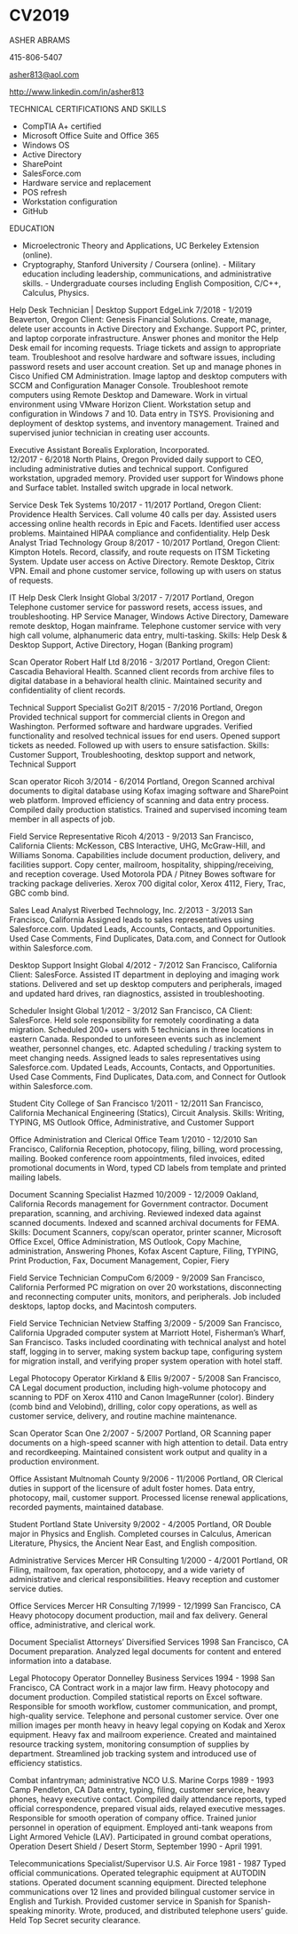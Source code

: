 # CV2019

ASHER ABRAMS

415-806-5407

asher813@aol.com

http://www.linkedin.com/in/asher813



TECHNICAL CERTIFICATIONS AND SKILLS

- CompTIA A+ certified
- Microsoft Office Suite and Office 365
- Windows OS
- Active Directory
- SharePoint
- SalesForce.com
- Hardware service and replacement
- POS refresh
- Workstation configuration
- GitHub

EDUCATION

- Microelectronic Theory and Applications, UC Berkeley Extension (online).
- Cryptography, Stanford University / Coursera (online). - Military education including leadership, communications, and administrative skills. - Undergraduate courses including English Composition, C/C++, Calculus, Physics.


Help Desk Technician | Desktop Support
EdgeLink
7/2018 - 1/2019
Beaverton, Oregon
Client:  Genesis Financial Solutions.  Create, manage, delete user accounts in Active Directory and Exchange.  Support PC, printer, and laptop corporate infrastructure.  Answer phones and monitor the Help Desk email for incoming requests. Triage tickets and assign to appropriate team.  Troubleshoot and resolve hardware and software issues, including password resets and user account creation.  Set up and manage phones in Cisco Unified CM Administration.  Image laptop and desktop computers with SCCM and Configuration Manager Console.  Troubleshoot remote computers using Remote Desktop and Dameware.  Work in virtual environment using VMware Horizon Client.  Workstation setup and configuration in Windows 7 and 10.  Data entry in TSYS.  Provisioning and deployment of desktop systems, and inventory management.  Trained and supervised junior technician in creating user accounts.


Executive Assistant
Borealis Exploration, Incorporated.  
12/2017 - 6/2018
North Plains, Oregon
Provided daily support to CEO, including administrative duties and technical support.  Configured workstation, upgraded memory.  Provided user support for Windows phone and Surface tablet.  Installed switch upgrade in local network.  

Service Desk
Tek Systems
10/2017 - 11/2017
Portland, Oregon
Client:  Providence Health Services.   Call volume 40 calls per day.  Assisted users accessing online health records in Epic and Facets.  Identified user access problems.  Maintained HIPAA compliance and confidentiality.
 Help Desk Analyst
Triad Technology Group
8/2017 - 10/2017
Portland, Oregon
Client: Kimpton Hotels. Record, classify, and route requests on ITSM Ticketing System. Update user access on Active Directory. Remote Desktop, Citrix VPN. Email and phone customer service, following up with users on status of requests.

IT Help Desk Clerk
Insight Global
3/2017 - 7/2017
Portland, Oregon
Telephone customer service for password resets, access issues, and troubleshooting. HP Service Manager, Windows Active Directory, Dameware remote desktop, Hogan mainframe. Telephone customer service with very high call volume, alphanumeric data entry, multi-tasking.
Skills: Help Desk & Desktop Support, Active Directory, Hogan (Banking program)

Scan Operator
Robert Half Ltd
8/2016 - 3/2017
Portland, Oregon
Client:  Cascadia Behavioral Health.  Scanned client records from archive files to digital database in a behavioral health clinic. Maintained security and confidentiality of client records.

Technical Support Specialist
Go2IT
8/2015 - 7/2016
Portland, Oregon
Provided technical support for commercial clients in Oregon and Washington. Performed software and hardware upgrades. Verified functionality and resolved technical issues for end users. Opened support tickets as needed. Followed up with users to ensure satisfaction.
Skills: Customer Support, Troubleshooting, desktop support and network, Technical Support

Scan operator
Ricoh
3/2014 - 6/2014
Portland, Oregon
Scanned archival documents to digital database using Kofax imaging software and SharePoint web platform. Improved efficiency of scanning and data entry process. Compiled daily production statistics. Trained and supervised incoming team member in all aspects of job.

Field Service Representative
Ricoh
4/2013 - 9/2013
San Francisco, California
Clients:  McKesson, CBS Interactive, UHG, McGraw-Hill, and Williams Sonoma. Capabilities include document production, delivery, and facilities support. Copy center, mailroom, hospitality, shipping/receiving, and reception coverage. Used Motorola PDA / Pitney Bowes software for tracking package deliveries. Xerox 700 digital color, Xerox 4112, Fiery, Trac, GBC comb bind.

Sales Lead Analyst
Riverbed Technology, Inc.
2/2013 - 3/2013
San Francisco, California
Assigned leads to sales representatives using Salesforce.com. Updated Leads, Accounts, Contacts, and Opportunities. Used Case Comments, Find Duplicates, Data.com, and Connect for Outlook within Salesforce.com.

Desktop Support
Insight Global
4/2012 - 7/2012 
San Francisco, California
Client:  SalesForce.  Assisted IT department in deploying and imaging work stations. Delivered and set up desktop computers and peripherals, imaged and updated hard drives, ran diagnostics, assisted in troubleshooting.

Scheduler
Insight Global
1/2012 - 3/2012 
San Francisco, CA
Client:  SalesForce.  Held sole responsibility for remotely coordinating a data migration. Scheduled 200+ users with 5 technicians in three locations in eastern Canada. Responded to unforeseen events such as inclement weather, personnel changes, etc. Adapted scheduling / tracking system to meet changing needs. Assigned leads to sales representatives using Salesforce.com. Updated Leads, Accounts, Contacts, and Opportunities. Used Case Comments, Find Duplicates, Data.com, and Connect for Outlook within Salesforce.com.

Student
City College of San Francisco
1/2011 - 12/2011 
San Francisco, California
Mechanical Engineering (Statics), Circuit Analysis.
Skills: Writing, TYPING, MS Outlook
Office, Administrative, and Customer Support

Office Administration and Clerical
Office Team
1/2010 - 12/2010 
San Francisco, California
Reception, photocopy, filing, billing, word processing, mailing. Booked conference room appointments, filed invoices, edited promotional documents in Word, typed CD labels from template and printed mailing labels.

Document Scanning Specialist
Hazmed
10/2009 - 12/2009 
Oakland, California
Records management for Government contractor.  Document preparation, scanning, and archiving.  Reviewed indexed data against scanned documents.  Indexed and scanned archival documents for FEMA.
Skills: Document Scanners, copy/scan operator, printer scanner, Microsoft Office Excel, Office Administration, MS Outlook, Copy Machine, administration, Answering Phones, Kofax Ascent Capture, Filing, TYPING, Print Production, Fax, Document Management, Copier, Fiery

Field Service Technician
CompuCom
6/2009 - 9/2009
San Francisco, California
Performed PC migration on over 20 workstations, disconnecting and reconnecting computer units, monitors, and peripherals. Job included desktops, laptop docks, and Macintosh computers.

Field Service Technician
Netview Staffing
3/2009 - 5/2009 
San Francisco, California
Upgraded computer system at Marriott Hotel, Fisherman’s Wharf, San Francisco. Tasks included coordinating with technical analyst and hotel staff, logging in to server, making system backup tape, configuring system for migration install, and verifying proper system operation with hotel staff.

Legal Photocopy Operator
Kirkland & Ellis
9/2007 - 5/2008
San Francisco, CA
Legal document production, including high-volume photocopy and scanning to PDF on Xerox 4110 and Canon ImageRunner (color).  Bindery (comb bind and Velobind), drilling, color copy operations, as well as customer service, delivery, and routine machine maintenance.

Scan Operator
Scan One
2/2007 - 5/2007
Portland, OR
Scanning paper documents on a high-speed scanner with high attention to detail.  Data entry and recordkeeping.  Maintained consistent work output and quality in a production environment.

Office Assistant
Multnomah County
9/2006 - 11/2006
Portland, OR
Clerical duties in support of the licensure of adult foster homes.  Data entry, photocopy, mail, customer support.  Processed license renewal applications, recorded payments, maintained database.

Student
Portland State University
9/2002 - 4/2005
Portland, OR
Double major in Physics and English.  Completed courses in Calculus, American Literature, Physics, the Ancient Near East, and English composition.

Administrative Services
Mercer HR Consulting
1/2000 - 4/2001
Portland, OR
Filing, mailroom, fax operation, photocopy, and a wide variety of administrative and clerical responsibilities.  Heavy reception and customer service duties.

Office Services
Mercer HR Consulting
7/1999 - 12/1999
San Francisco, CA
Heavy photocopy document production, mail and fax delivery.  General office, administrative, and clerical work.

Document Specialist
Attorneys’ Diversified Services
1998
San Francisco, CA
Document preparation.  Analyzed legal documents for content and entered information into a database.

Legal Photocopy Operator
Donnelley Business Services
1994 - 1998
San Francisco, CA
Contract work in a major law firm.  Heavy photocopy and document production.  Compiled statistical reports on Excel software.  Responsible for smooth workflow, customer communication, and prompt, high-quality service.  Telephone and personal customer service.  Over one million images per month heavy in heavy legal copying on Kodak and Xerox equipment.  Heavy fax and mailroom experience.  Created and maintained resource tracking system, monitoring consumption of supplies by department.  Streamlined job tracking system and introduced use of efficiency statistics.

Combat infantryman; administrative NCO
U.S. Marine Corps
1989 - 1993
Camp Pendleton, CA
Data entry, typing, filing, customer service, heavy phones, heavy executive contact.  Compiled daily attendance reports, typed official correspondence, prepared visual aids, relayed executive messages.  Responsible for smooth operation of company office.  Trained junior personnel in operation of equipment.  Employed anti-tank weapons from Light Armored Vehicle (LAV).  Participated in ground combat operations, Operation Desert Shield / Desert Storm, September 1990 - April 1991.

Telecommunications Specialist/Supervisor
U.S. Air Force
1981 - 1987
Typed official communications.  Operated telegraphic equipment at AUTODIN stations.  Operated document scanning equipment.  Directed telephone communications over 12 lines and provided bilingual customer service in English and Turkish.  Provided customer service in Spanish for Spanish-speaking minority.  Wrote, produced, and distributed telephone users’ guide.  Held Top Secret security clearance.

